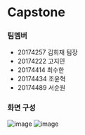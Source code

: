 # Capstone
### 팀멤버
+ 20174257 김희재 팀장
+ 20174222 고지민
+ 20174414 최수한
+ 20174434 조윤혁
+ 20174489 서순원
### 화면 구성
![image](https://user-images.githubusercontent.com/68111814/141608374-f178d7ae-e119-4759-8749-8dff44fc9ea9.png)
![image](https://user-images.githubusercontent.com/68111814/141608387-2ccd87b2-5816-49ac-9c4a-cdc573a9f182.png)
